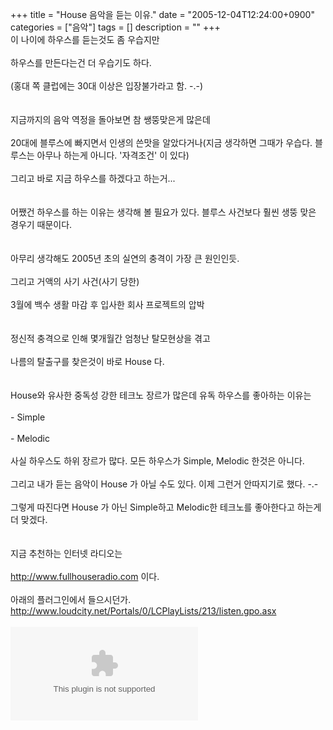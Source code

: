 +++
title = "House 음악을 듣는 이유."
date = "2005-12-04T12:24:00+0900"
categories = ["음악"]
tags = []
description = ""
+++
<span class="copyright_entry" style="display:block;" title="House 음악을 듣는 이유.@@**@@http://shed.egloos.com/1196868"></span>이 나이에 하우스를 듣는것도 좀 우습지만 
<br>
<br>하우스를 만든다는건 더 우습기도 하다.
<br>
<br>(홍대 쪽 클럽에는 30대 이상은 입장불가라고 함. -.-) 
<br>
<br>
<br>지금까지의 음악 역정을 돌아보면 참 쌩뚱맞은게 많은데
<br>
<br>20대에 블루스에 빠지면서 인생의 쓴맛을 알았다거나(지금 생각하면 그때가 우습다. 블루스는 아무나 하는게 아니다. '자격조건' 이 있다)
<br>
<br>그리고 바로 지금 하우스를 하겠다고 하는거...
<br>
<br>
<br>어쨌건 하우스를 하는 이유는 생각해 볼 필요가 있다. 블루스 사건보다 훨씬 생뚱 맞은 경우기 때문이다.
<br>
<br>
<br>아무리 생각해도 2005년 초의 실연의 충격이 가장 큰 원인인듯.
<br>
<br>그리고 거액의 사기 사건(사기 당한)
<br>
<br>3월에 백수 생활 마감 후 입사한 회사 프로젝트의 압박
<br>
<br>
<br>정신적 충격으로 인해 몇개월간 엄청난 탈모현상을 겪고
<br>
<br>나름의 탈출구를 찾은것이 바로 House 다.
<br>
<br>
<br>House와 유사한 중독성 강한 테크노 장르가 많은데 유독 하우스를 좋아하는 이유는
<br>
<br>- Simple
<br>
<br>- Melodic
<br>
<br>사실 하우스도 하위 장르가 많다. 모든 하우스가 Simple, Melodic 한것은 아니다.
<br>
<br>그리고 내가 듣는 음악이 House 가 아닐 수도 있다. 이제 그런거 안따지기로 했다. -.- 
<br>
<br>그렇게 따진다면 House 가 아닌 Simple하고 Melodic한 테크노를 좋아한다고 하는게 더 맞겠다.
<br>
<br>
<br>지금 추천하는 인터넷 라디오는 
<br>
<br>http://www.fullhouseradio.com 이다. 
<br>
<br>아래의 플러그인에서 들으시던가. http://www.loudcity.net/Portals/0/LCPlayLists/213/listen.gpo.asx 
<br>
<br>
<embed src="http://www.loudcity.net/Portals/0/LCPlayLists/213/listen.gpo.asx" type="video/asx" autostart="0"> 
<!--
       <rdf:RDF xmlns:rdf="http://www.w3.org/1999/02/22-rdf-syntax-ns#"
		    xmlns:dc="http://purl.org/dc/elements/1.1/"
		    xmlns:trackback="http://madskills.com/public/xml/rss/module/trackback/">
       <rdf:Description
	        rdf:about="http://shed.egloos.com/1196868"
	        dc:identifier="http://shed.egloos.com/1196868"
	        dc:title="House 음악을 듣는 이유."
	        trackback:ping="http://shed.egloos.com/tb/1196868"/>
       </rdf:RDF>
       -->

<ul></ul>